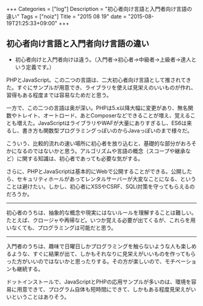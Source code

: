 +++
Categories = ["log"]
Description = "初心者向け言語と入門者向け言語の違い"
Tags = ["noiz"]
Title = "2015 08 19"
date = "2015-08-19T21:25:33+09:00"
+++

## 初心者向け言語と入門者向け言語の違い
* 初心者向けと入門者向けは違う。（入門者→初心者→中級者→上級者→達人という定義です。）

PHPとJavaScript。この二つの言語は、二大初心者向け言語として推されてきた。すぐにサンプルが用意でき、ライブラリを使えば見栄えのいいものが作れ、習得もある程度までは容易なためだと思う。

一方で、この二つの言語は奥が深い。PHPは5.x以降大幅に変更があり、無名関数やトレイト、オートロード、あとComposerなどできることが増え、覚えることも増えた。JavaScriptはライブラリやWAFが大量にありすぎるし、ES6は来るし、書き方も関数型プログラミングっぽいのからJavaっぽいのまで様々だ。

こういう、比較的流れの速い場所に初心者を放り込むと、基礎的な部分がおろそかになるのではないかと思う。アルゴリズムや言語の概念（スコープや継承など）に関する知識は、初心者であっても必要な気がする。

さらに、PHPとJavaScriptは基本的にWebで公開することができる。公開したら、セキュリティホールがあってレンタルサーバーが大変なことになる、ということは避けたい。しかし、初心者にXSSやCSRF、SQLi対策を守ってもらえるのだろうか。

---

初心者のうちは、抽象的な概念や現実にはないルールを理解することは難しい。たとえば、クロージャや再帰など。いつか覚える必要が出てくるが、これらを用いなくても、プログラミングは可能だと思う。

----

入門者のうちは、趣味で日曜日しかプログラミングを触らないような人も楽しめるような、すぐに結果が出て、しかもそれなりに見栄えがいいものを作ってもらった方がいいのではないかと思ったりする。その方が楽しいので、モチベーションも継続する。

ドットインストールで、JavaScriptとPHPの応用サンプルが多いのは、環境を容易に用意できて、プログラム自体も短時間にできて、しかもある程度見栄えがいいということはありそう。